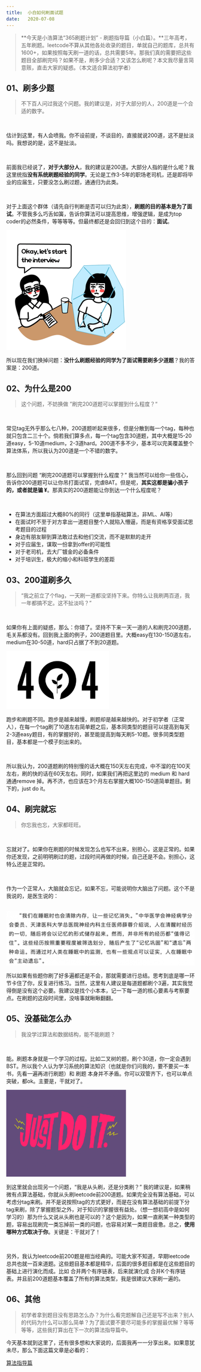 ```yaml
---
title:	小白如何刷面试题
date:	2020-07-08
---
```


> **今天是小浩算法“365刷题计划” - 刷题指导篇（小白篇）。**三年高考，五年刷题。leetcode不算从其他各处收录的题目，单就自己的题库，总共有1600+，如果按照每天刷一道的话，总共需要5年。那我们真的需要把这些题目全部刷完吗？如果不是，刷多少合适？又该怎么刷呢？本文我尽量言简意赅，直击大家的疑惑。（本文适合算法初学者）

## 01、刷多少题

> 不下百人问过我这个问题。我的建议是，对于大部分的人，200道是一个合适的数字。

<br/>

估计到这里，有人会喷我。你不设前提，不谈目的，直接就说200道，这不是扯淡吗。我想说的是，这不是扯淡。

<br/>

前面我已经说了，**对于大部分人**，我的建议是200道。大部分人指的是什么呢？我这里统指**没有系统刷题经验的同学**。无论是工作3-5年的职场老司机，还是即将毕业的应届生，只要没怎么刷过题，通通归为此类。

<br/>

对于上面这个群体（请先自行判断是否可以归为此类），**刷题的目的基本是为了面试**。不管我多么巧舌如簧，告诉你算法可以提高思维，增强逻辑，是成为top coder的必然条件，等等等等。但最终都还是会回归到这个目的：**面试**。

<img src="./022/1.gif" alt="PNG" style="zoom: 50%;" />

所以现在我们换掉问题：**没什么刷题经验的同学为了面试需要刷多少道题**？我的答案是：200道。

## 02、为什么是200

> 这个问题，不妨换做 ”刷完200道题可以掌握到什么程度？“

<br/>

常见tag无外乎那么七八种，200道题听起来很多，但是分散到每一个tag，每种也就只包含二三十个。倘若我们算多点，每一个tag包含30道题，其中大概是15-20道easy，5-10道medium，2-3道hard。200道不多不少，基本可以完美覆盖整个算法体系，所以我认为200道是一个不错的数字。

<br/>

那么回到问题 “刷完200道题可以掌握到什么程度？” 我当然可以给你一些信心，告诉你200道题可以让你吊打面试官，完虐BAT。但是呢，**其实这都是骗小孩子的，或者就是骗 ¥**。那真实的200道题能让你到达一个什么程度呢？

<br/>

- 在算法方面超过大概80%的同行（这里单指基础算法，非ML、AI等）
- 在面试时不至于对方拿出一道题目整个人就陷入懵逼，而是有资格享受面试思考题目的过程
- 身边有朋友聊到算法敢过去和他们交流，而不是默默的走开
- 对于应届生，谋取一份拿到offer的可能性
- 对于老司机，去大厂镀金的必备条件
- 对于培训生，极大的缩小和科班学生的差距

## 03、200道刷多久

> “我之前立了个flag，一天刷一道都没坚持下来。你特么让我刷两百道，我一年都搞不定。这不扯淡吗？”

<br/>

如果你有上面的疑惑，那么：你错了。坚持不下来一天一道的人和刷完200道题，毛关系都没有。回到我上面的例子，200道题目里。大概easy在130-150道左右，medium在30-50道，hard只占据了不到20道题。

<img src="./022/2.gif" alt="PNG" style="zoom: 67%;" />

跑步和刷题不同。跑步是越来越慢，刷题却是越来越快的。对于初学者（正常人），在每一个tag刷了10道左右简单题之后，基本同类型的题目可以提高到每天2-3道easy题目，有的掌握好的，甚至能提高到每天刷5-10题。很多同类型题目，基本都是一个模子刻出来的。

<br/>

所以我认为，200道题刷的特别慢的话大概在150天左右完成，中不溜的在100天左右，刷的快的话在60天左右。同时，如果我们再把这里边的 medium 和 hard 通通remove 掉。再不济，也应该在3个月左右掌握大概100-150道简单题目。剩下的，just do it。

## 04、刷完就忘

> 你忘我也忘，大家都旺旺。

<br/>

忘就对了。如果你在刷题的时候发现怎么也写不出来，别担心，这是正常的。如果你还发现，之前明明刷过的题，过段时间再做的时候，自己还是不会。别担心，这特么还是正常的。

<br/>

作为一个正常人，大脑就会忘记，如果不忘，可能说明你大脑出了问题。这个不是我说的，是医生说的：

<br/>

<img src="./022/3.jpg" alt="PNG" style="zoom: 67%;" />

<br/>

所以如果有些题你刷了好多遍都还是不会，那就需要进行总结。思考到底是哪一环节卡住了你，反复进行练习。当然，这里有人建议是每道题都刷个3遍，其实我觉得倒是没有这个必要。我建议是找个小本本，记一下每一道的核心要素与考察要点。在刷题的这段时间里，没啥事就瞅瞅翻翻。

## 05、没基础怎么办

> 我没学过算法和数据结构，能不能刷题？

<br/>

能。刷题本身就是一个学习的过程。比如二叉树的题，刷个30道，你一定会遇到BST。所以我个人认为学习系统的算法知识（也就是你们问我的，要不要买一本书，先看一遍再进行刷题）和 刷题 本身并不矛盾。你可以双管齐下，也可以单点突破，都ok。主要是，干就对了。

<img src="./022/4.gif" alt="PNG" style="zoom: 50%;" />

到这里就会出现另一个问题，“我是从头刷，还是分类刷？” 我的建议是，如果稍微有点算法基础，你就从头刷leetcode前200道题。如果完全没有算法基础，可以考虑分tag来刷。并不是说按照tag的方式更好，而是在没有算法基础的前提下分tag来刷，除了掌握题型之外，对于知识的掌握很有益处。（想一想初高中是如何学习的）那为什么又说从头刷也是可以的？这个是因为，如果一直刷某一种类型的题，容易出现刷完一类忘掉前一类的问题，也容易对某一类题目疲惫。总之，**使用哪种方式取决于你**。关键是：干就对了！

<br/>

另外，我认为leetcode前200题是相当经典的。可能大家不知道，早期leetcode总共也就一百来道题。这些题目基本都是精华，后面的很多题目都是在这些题目的基础上进行演化而成。比如 合并两个有序链表，后来就演化成 合并K个有序链表。并且前200道题基本覆盖了所有的算法类型，我是很建议大家刷一遍的。

## 06、其他

> 初学者拿到题目没有思路怎么办？为什么看完题解自己还是写不出来？别人的代码为什么可以那么简单？为了面试要不要尽可能多的掌握最优解？等等等等，这些我打算出在下一次的算法指导篇中。

今天基本就到这里了，还有很多想和大家说的，后面我再一一分享出来。如果意犹未尽，那么下面这篇文章是必看的：

 [算法指导篇](0.0.学习须知/011.md) 


